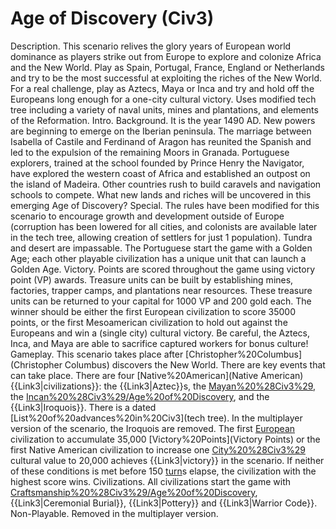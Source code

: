 # Age of Discovery (Civ3)

Description.
This scenario relives the glory years of European world dominance as players strike out from Europe to explore and colonize Africa and the New World. Play as Spain, Portugal, France, England or Netherlands and try to be the most successful at exploiting the riches of the New World. For a real challenge, play as Aztecs, Maya or Inca and try and hold off the Europeans long enough for a one-city cultural victory. Uses modified tech tree including a variety of naval units, mines and plantations, and elements of the Reformation.
Intro.
Background.
It is the year 1490 AD. New powers are beginning to emerge on the Iberian peninsula. The marriage between Isabella of Castile and Ferdinand of Aragon has reunited the Spanish and led to the expulsion of the remaining Moors in Granada. Portuguese explorers, trained at the school founded by Prince Henry the Navigator, have explored the western coast of Africa and established an outpost on the island of Madeira. Other countries rush to build caravels and navigation schools to compete. What new lands and riches will be uncovered in this emerging Age of Discovery?
Special.
The rules have been modified for this scenario to encourage growth and development outside of Europe (corruption has been lowered for all cities, and colonists are available later in the tech tree, allowing creation of settlers for just 1 population). Tundra and desert are impassable. The Portuguese start the game with a Golden Age; each other playable civilization has a unique unit that can launch a Golden Age.
Victory.
Points are scored throughout the game using victory point (VP) awards. Treasure units can be built by establishing mines, factories, trapper camps, and plantations near resources. These treasure units can be returned to your capital for 1000 VP and 200 gold each. The winner should be either the first European civilization to score 35000 points, or the first Mesoamerican civilization to hold out against the Europeans and win a (single city) cultural victory. Be careful, the Aztecs, Inca, and Maya are able to sacrifice captured workers for bonus culture!
Gameplay.
This scenario takes place after [Christopher%20Columbus](Christopher Columbus) discovers the New World. There are key events that can take place. There are four [Native%20American](Native American) {{Link3|civilizations}}: the {{Link3|Aztec}}s, the [Mayan%20%28Civ3%29](Maya), the [Incan%20%28Civ3%29/Age%20of%20Discovery](Inca), and the {{Link3|Iroquois}}. There is a dated [List%20of%20advances%20in%20Civ3](tech tree).
In the multiplayer version of the scenario, the Iroquois are removed.
The first [European](European) civilization to accumulate 35,000 [Victory%20Points](Victory Points) or the first Native American civilization to increase one [City%20%28Civ3%29](city's) cultural value to 20,000 achieves {{Link3|victory}} in the scenario. If neither of these conditions is met before 150 [turn](turn)s elapse, the civilization with the highest score wins.
Civilizations.
All civilizations start the game with [Craftsmanship%20%28Civ3%29/Age%20of%20Discovery](Craftsmanship), {{Link3|Ceremonial Burial}}, {{Link3|Pottery}} and {{Link3|Warrior Code}}.
Non-Playable.
Removed in the multiplayer version.